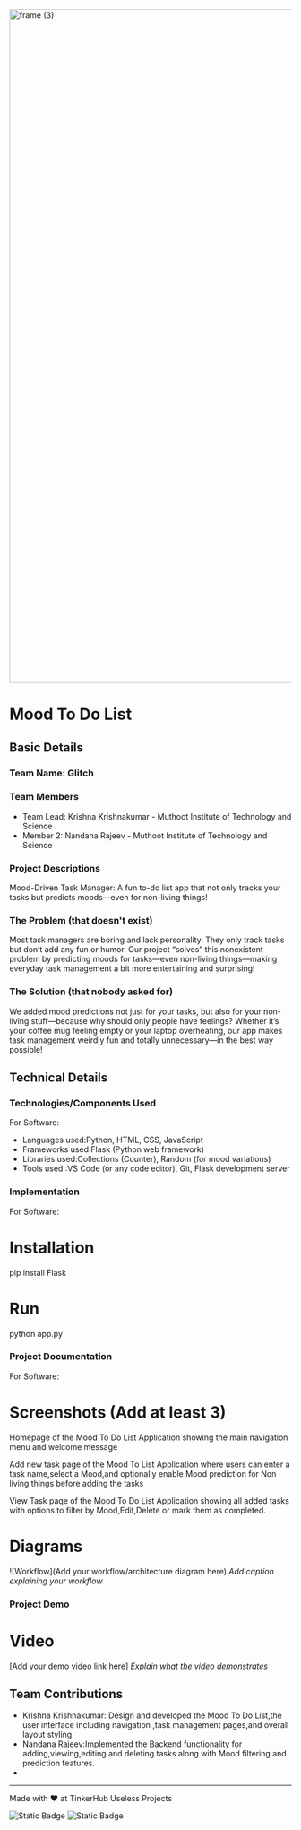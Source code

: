 <img width="3188" height="1202" alt="frame (3)" src="https://github.com/user-attachments/assets/517ad8e9-ad22-457d-9538-a9e62d137cd7" />


# Mood To Do List 


## Basic Details
### Team Name: Glitch


### Team Members
- Team Lead: Krishna Krishnakumar - Muthoot Institute of Technology and Science
- Member 2: Nandana Rajeev - Muthoot Institute of Technology and Science


### Project Descriptions 
Mood-Driven Task Manager: A fun to-do list app that not only tracks your tasks but predicts moods—even for non-living things!

### The Problem (that doesn't exist)
Most task managers are boring and lack personality. They only track tasks but don’t add any fun or humor. Our project “solves” this nonexistent problem by predicting moods for tasks—even non-living things—making everyday task management a bit more entertaining and surprising!

### The Solution (that nobody asked for)
We added mood predictions not just for your tasks, but also for your non-living stuff—because why should only people have feelings? Whether it’s your coffee mug feeling empty or your laptop overheating, our app makes task management weirdly fun and totally unnecessary—in the best way possible!

## Technical Details
### Technologies/Components Used
For Software:
- Languages used:Python, HTML, CSS, JavaScript
- Frameworks used:Flask (Python web framework)
- Libraries used:Collections (Counter), Random (for mood variations)
- Tools used :VS Code (or any code editor), Git, Flask development server
### Implementation
For Software:
# Installation
pip install Flask

# Run
python app.py

### Project Documentation
For Software:

# Screenshots (Add at least 3)

Homepage of the Mood To Do List Application showing the main navigation menu and welcome message

Add new task page of the Mood To List Application where users can enter a task name,select a Mood,and optionally enable Mood prediction for Non living things before adding the tasks

View Task page of the Mood To Do List Application showing all added tasks with options to filter by Mood,Edit,Delete or mark them as completed.

# Diagrams
![Workflow](Add your workflow/architecture diagram here)
*Add caption explaining your workflow*

### Project Demo
# Video
[Add your demo video link here]
*Explain what the video demonstrates*

## Team Contributions
- Krishna Krishnakumar: Design and developed the Mood To Do List,the user interface including navigation ,task management pages,and overall layout styling
- Nandana Rajeev:Implemented the Backend functionality for adding,viewing,editing and deleting tasks along with Mood filtering and prediction features.
- 
---
Made with ❤️ at TinkerHub Useless Projects 

![Static Badge](https://img.shields.io/badge/TinkerHub-24?color=%23000000&link=https%3A%2F%2Fwww.tinkerhub.org%2F)
![Static Badge](https://img.shields.io/badge/UselessProjects--25-25?link=https%3A%2F%2Fwww.tinkerhub.org%2Fevents%2FQ2Q1TQKX6Q%2FUseless%2520Projects)